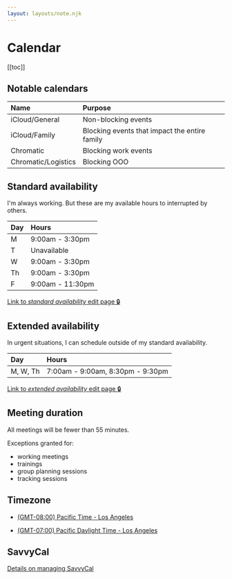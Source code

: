 ```yaml
---
layout: layouts/note.njk
---
```


# Calendar

[[toc]]

## Notable calendars

| Name                | Purpose                                       |
| :------------------ | :-------------------------------------------- |
| iCloud/General      | Non-blocking events                           |
| iCloud/Family       | Blocking events that impact the entire family |
| Chromatic           | Blocking work events                          |
| Chromatic/Logistics | Blocking OOO                                  |

## Standard availability

I'm always working. But these are my available hours to interrupted by others.

| Day | Hours            |
| :-- | :--------------- |
| M   | 9:00am - 3:30pm  |
| T   | Unavailable      |
| W   | 9:00am - 3:30pm  |
| Th  | 9:00am - 3:30pm  |
| F   | 9:00am - 11:30pm |

[Link to _standard availability_ edit page 🔒](https://savvycal.com/availabilities/avail_01EYKHJ5RVTZR6V0PC7PHQN8ZH/edit)

## Extended availability

In urgent situations, I can schedule outside of my standard availability.

| Day      | Hours                            |
| :------- | :------------------------------- |
| M, W, Th | 7:00am - 9:00am, 8:30pm - 9:30pm |

[Link to _extended availability_ edit page 🔒](https://savvycal.com/availabilities/avail_01G57V2D2CKGXEQ139FYZD620E/edit)

## Meeting duration

All meetings will be fewer than 55 minutes.

Exceptions granted for:

- working meetings
- trainings
- group planning sessions
- tracking sessions

## Timezone

- [(GMT-08:00) Pacific Time - Los Angeles](https://greenwichmeantime.com/time-zone/usa/pacific-time/)

- [(GMT-07:00) Pacific Daylight Time - Los Angeles](https://greenwichmeantime.com/time-zone/usa/pacific-daylight-time/)

## SavvyCal

[Details on managing SavvyCal](./savvycal)
